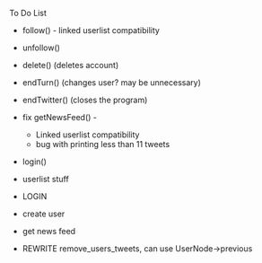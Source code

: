 To Do List

- follow() - linked userlist compatibility
- unfollow()
- delete()   (deletes account)
- endTurn()  (changes user? may be unnecessary)
- endTwitter() (closes the program)

- fix getNewsFeed() -
    - Linked userlist compatibility
    - bug with printing less than 11 tweets
- login()

 - userlist stuff
 - LOGIN
 - create user
 - get news feed

 - REWRITE remove_users_tweets, can use UserNode->previous


